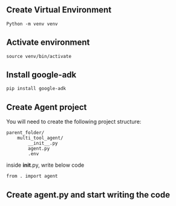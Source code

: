 ## Create Virtual Environment
```
Python -m venv venv
```

## Activate environment
```
source venv/bin/activate
```

## Install google-adk
```
pip install google-adk
```

## Create Agent project
You will need to create the following project structure:
```
parent_folder/
    multi_tool_agent/
        __init__.py
        agent.py
        .env
```

inside __init__.py, write below code
```
from . import agent
```

## Create agent.py and start writing the code
